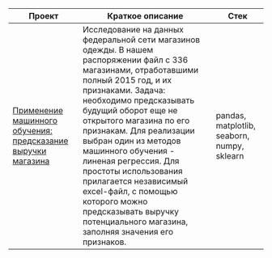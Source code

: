 | Проект | Краткое описание | Стек |
|-------------|-------------|-------------|
| [Применение машинного обучения: предсказание выручки магазина](https://github.com/dinaparamonova/own_projects/blob/main/machine_learning_revenue_prediction.ipynb) | Исследование на данных федеральной сети магазинов одежды. В нашем распоряжении файл с 336 магазинами, отработавшими полный 2015 год, и их признаками. Задача: необходимо предсказывать будущий оборот еще не открытого магазина по его признакам. Для реализации выбран один из методов машинного обучения - линеная регрессия. Для простоты использования прилагается независимый excel-файл, с помощью которого можно предсказывать выручку потенциального магазина, заполняя значения его признаков.  | pandas, matplotlib, seaborn, numpy, sklearn   |

